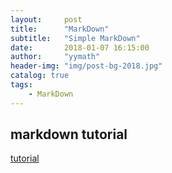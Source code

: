 ```yaml
---
layout:     post
title:      "MarkDown"
subtitle:   "Simple MarkDown"
date:       2018-01-07 16:15:00
author:     "yymath"
header-img: "img/post-bg-2018.jpg"
catalog: true
tags:
    - MarkDown
---
```


<!---
## 1. 标题#

#一个#代表h1

##两个#代表h2

......

#########9个#代表h9


	## 1.标题#
	#一个#代表h1
	##两个#代表h2
	......
	#########9个#代表h9

---

## 2. 超链接
-使用方括号，小括号的形式[yymath](yymath.github.io)

	[yymath](yymath.github.io)

-也可以使用html标签<a href="yymath.github.io">yymath</a>

	<a href="yymath.github.io">yymath</a>

-还可以点击跳到嵌入的HTML锚点[跳转到文章最后](#end)

	[跳转到文章最后](#end)

---

## 3. 图片
类似于在超链接前面加上一个英文的感叹号:
![背景图片](https://yymath.github.io/img/post-bg-2018.jpg)

	![图片描述,可以为空,类似于 alt](https://yymath.github.io/img/post-bg-2018.jpg)

当然,图片也可以是相对路径啦, ./, ../ 之类的都允许,和 html的相对路径引用是一样的:

## 4. 字体格式

**黑体**

*斜体*

***黑体斜体***


	**黑体**
	*斜体*
	***黑体斜体***


---


## 5. 源代码引用

源代码引用,只需要段前和段后有空行,并且源码的每一行前面都有制表符(\t),或者4个空格的缩进就会被解析为源码原样引用显示. 类似于 html 的 code, pre 标签.

另一种行内源码的表示方式是使用键盘上方数字键那一行最左边,数字1左边的 ` 符号括起来即可,注意不是单引号.

	多行级别的源代码
	多行级别的源代码
	多行级别的源代码
	多行级别的源代码
	多行级别的源代码

还可以是 `行内级别的源码`.

---

## 6. 数字列表

使用数字+.+空格+列表项构成

1. 数字列表
2. 数字列表

	1. 数字列表
	2. 数字列表

---

## 7. 无序列表

可以是-号，也可以是\*号


- 无序列表
- 无序列表
- 无序列表
- 无序列表
- 无序列表
- 无序列表

	\- 无序列表
	\- 无序列表
	\- 无序列表
	\- 无序列表
	\- 无序列表
	\- 无序列表

* 无序列表
* 无序列表
* 无序列表
* 无序列表
* 无序列表
* 无序列表

	\* 无序列表
	\* 无序列表
	\* 无序列表
	\* 无序列表
	\* 无序列表
	\* 无序列表


## 8. 感谢

本文章参考[MarkDown简单示例](http://blog.csdn.net/renfufei/article/details/41648021)

MarkDown详细文档请查看[Markdown 语法说明](https://www.appinn.com/markdown/#backslash)

<p id="end"></p>
-->
## markdown tutorial
[tutorial](https://guides.github.com/features/mastering-markdown/)